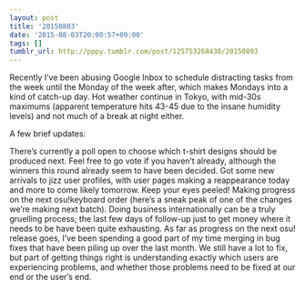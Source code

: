 ```yaml
---
layout: post
title: '20150803'
date: '2015-08-03T20:00:57+09:00'
tags: []
tumblr_url: http://pppy.tumblr.com/post/125753268438/20150803
---
```

Recently I’ve been abusing Google Inbox to schedule distracting tasks from the week until the Monday of the week after, which makes Mondays into a kind of catch-up day. Hot weather continue in Tokyo, with mid-30s maximums (apparent temperature hits 43-45 due to the insane humidity levels) and not much of a break at night either.



A few brief updates:

There’s currently a poll open to choose which t-shirt designs should be produced next. Feel free to go vote if you haven’t already, although the winners this round already seem to have been decided.
Got some new arrivals to jizz user profiles, with user pages making a reappearance today and more to come likely tomorrow. Keep your eyes peeled!
Making progress on the next osu!keyboard order (here’s a sneak peak of one of the changes we’re making next batch). Doing business internationally can be a truly gruelling process; the last few days of follow-up just to get money where it needs to be have been quite exhausting.
As far as progress on the next osu! release goes, I’ve been spending a good part of my time merging in bug fixes that have been piling up over the last month. We still have a lot to fix, but part of getting things right is understanding exactly which users are experiencing problems, and whether those problems need to be fixed at our end or the user’s end.
